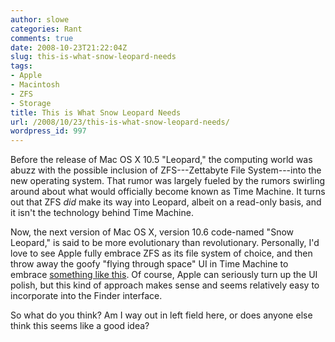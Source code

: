 ```yaml
---
author: slowe
categories: Rant
comments: true
date: 2008-10-23T21:22:04Z
slug: this-is-what-snow-leopard-needs
tags:
- Apple
- Macintosh
- ZFS
- Storage
title: This is What Snow Leopard Needs
url: /2008/10/23/this-is-what-snow-leopard-needs/
wordpress_id: 997
---
```


Before the release of Mac OS X 10.5 "Leopard," the computing world was abuzz with the possible inclusion of ZFS---Zettabyte File System---into the new operating system. That rumor was largely fueled by the rumors swirling around about what would officially become known as Time Machine. It turns out that ZFS _did_ make its way into Leopard, albeit on a read-only basis, and it isn't the technology behind Time Machine.

Now, the next version of Mac OS X, version 10.6 code-named "Snow Leopard," is said to be more evolutionary than revolutionary. Personally, I'd love to see Apple fully embrace ZFS as its file system of choice, and then throw away the goofy "flying through space" UI in Time Machine to embrace [something like this](http://blogs.sun.com/erwann/entry/zfs_on_the_desktop_zfs). Of course, Apple can seriously turn up the UI polish, but this kind of approach makes sense and seems relatively easy to incorporate into the Finder interface.

So what do you think? Am I way out in left field here, or does anyone else think this seems like a good idea?
